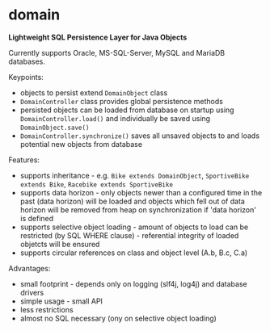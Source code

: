 # domain
**Lightweight SQL Persistence Layer for Java Objects**

Currently supports Oracle, MS-SQL-Server, MySQL and MariaDB databases.

Keypoints:
- objects to persist extend `DomainObject` class
- `DomainController` class provides global persistence methods
- persisted objects can be loaded from database on startup using `DomainController.load()` and individually be saved using `DomainObject.save()`
- `DomainController.synchronize()` saves all unsaved objects to and loads potential new objects from database

Features:
- supports inheritance - e.g. `Bike extends DomainObject`, `SportiveBike extends Bike`, `Racebike extends SportiveBike`
- supports data horizon - only objects newer than a configured time in the past (data horizon) will be loaded and objects which fell out of data horizon will be removed from heap on synchronization if 'data horizon' is defined
- supports selective object loading - amount of objects to load can be restricted (by SQL WHERE clause) - referential integrity of loaded objetcts will be ensured
- supports circular references on class and object level (A.b, B.c, C.a)

Advantages:
- small footprint - depends only on logging (slf4j, log4j) and database drivers
- simple usage - small API
- less restrictions
- almost no SQL necessary (ony on selective object loading)
